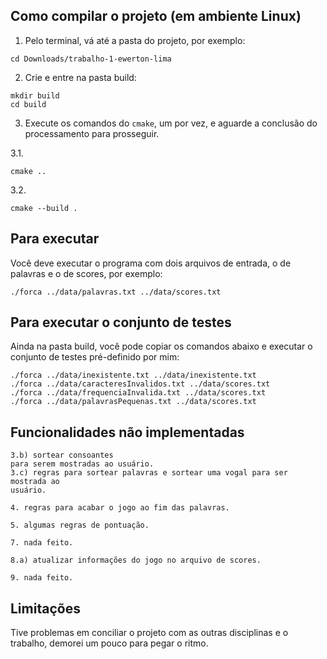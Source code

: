 ## Como compilar o projeto (em ambiente Linux)
1. Pelo terminal, vá até a pasta do projeto, por exemplo:
```
cd Downloads/trabalho-1-ewerton-lima
```
2. Crie e entre na pasta build:
```
mkdir build
cd build
```
3. Execute os comandos do `cmake`, um por vez, e aguarde a conclusão do processamento para prosseguir.

3.1. 
```
cmake ..
```
3.2. 
```
cmake --build .
```

## Para executar
Você deve executar o programa com dois arquivos de entrada, o de palavras e o de scores, por exemplo:
```
./forca ../data/palavras.txt ../data/scores.txt
```


## Para executar o conjunto de testes
Ainda na pasta build, você pode copiar os comandos abaixo e executar o conjunto de testes pré-definido por mim:

```
./forca ../data/inexistente.txt ../data/inexistente.txt
./forca ../data/caracteresInvalidos.txt ../data/scores.txt
./forca ../data/frequenciaInvalida.txt ../data/scores.txt
./forca ../data/palavrasPequenas.txt ../data/scores.txt
```


## Funcionalidades não implementadas
```
3.b) sortear consoantes
para serem mostradas ao usuário.
3.c) regras para sortear palavras e sortear uma vogal para ser mostrada ao
usuário.

4. regras para acabar o jogo ao fim das palavras.

5. algumas regras de pontuação.

7. nada feito.

8.a) atualizar informações do jogo no arquivo de scores.

9. nada feito.
```

## Limitações
Tive problemas em conciliar o projeto com as outras disciplinas e o trabalho, demorei um pouco para pegar o ritmo.